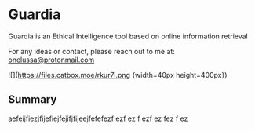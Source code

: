 # Guardia
Guardia is an Ethical Intelligence tool based on online information retrieval

For any ideas or contact, please  reach out to me at: onelussa@protonmail.com

![](https://files.catbox.moe/rkur7l.png {width=40px height=400px})

## Summary
aefeijfiezjfijefiejfejifjfijeejfefefezf
ezf
ez
f
ezf
ez
fez
f
ez
